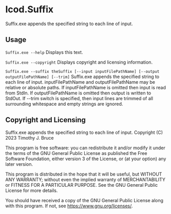 # Icod.Suffix
Suffix.exe appends the specified string to each line of input.

## Usage
`Suffix.exe --help`
Displays this text.

`Suffix.exe --copyright`
Displays copyright and licensing information.

`Suffix.exe --suffix theSuffix [--input inputFilePathName] [--output outputFilePathName] [--trim]`
Suffix.exe appends the specified string to each line of input.
inputFilePathName and outputFilePathName may be relative or absolute paths.
If inputFilePathName is omitted then input is read from StdIn.
If outputFilePathName is omitted then output is written to StdOut.
If --trim switch is specified, then input lines are trimmed of all surrounding whitespace and empty strings are ignored.

## Copyright and Licensing
Suffix.exe appends the specified string to each line of input.
Copyright (C) 2023 Timothy J. Bruce

This program is free software: you can redistribute it and/or modify
it under the terms of the GNU General Public License as published 
the Free Software Foundation, either version 3 of the License, or
(at your option) any later version.

This program is distributed in the hope that it will be useful,
but WITHOUT ANY WARRANTY; without even the implied warranty of
MERCHANTABILITY or FITNESS FOR A PARTICULAR PURPOSE.  See the
GNU General Public License for more details.

You should have received a copy of the GNU General Public License
along with this program.  If not, see <https://www.gnu.org/licenses/>.

